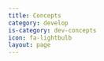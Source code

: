 ```yaml
---
title: Concepts
category: develop
is-category: dev-concepts
icon: fa-lightbulb
layout: page
---
```

